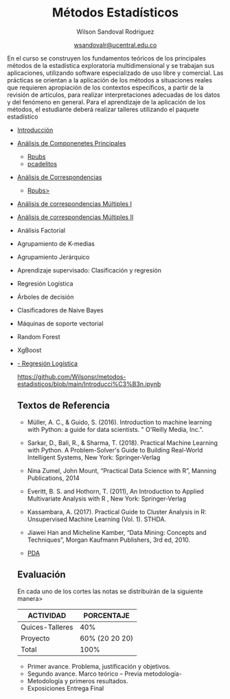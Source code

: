
<div align='center'>
  
 # **Métodos Estadísticos** 
 Wilson Sandoval Rodriguez
 
 wsandovalr@ucentral.edu.co
</div>

En el curso se construyen los fundamentos teóricos de los principales métodos de la estadística exploratoria multidimensional y se trabajan sus aplicaciones, utilizando software especializado de uso libre y comercial. Las prácticas se orientan a la aplicación de los métodos a situaciones reales que requieren apropiación de los contextos específicos, a partir de la revisión de artículos, para realizar interpretaciones adecuadas de los datos y del fenómeno en general. Para el aprendizaje de la aplicación de los métodos, el estudiante deberá realizar talleres utilizando el paquete estadístico

- <a href="https://docs.google.com/presentation/d/1_vM4DL3IyQP5V88yPz1E85MJCFot9afq/edit?usp=sharing&ouid=111401641962812428858&rtpof=true&sd=true"> Introducción </a>
-  <a href= "https://github.com/Wilsonsr/Metodos-Estadisticos/blob/main/CUADERNOS/ACP.Rmd"> Análisis de Componenetes Principales </a>
    + <a href="https://rpubs.com/wilsonsr/1001461"> Rpubs </a>
    + <a href="https://github.com/Wilsonsr/Metodos-Estadisticos/blob/main/CUADERNOS/homicidiosacp.Rmd"> pcadelitos </a>
    
- <a href="https://github.com/Wilsonsr/Metodos-Estadisticos/blob/main/CUADERNOS/ANALISIS%20DE%20CORRESPONDENCIAS%20(1).Rmd"> Análisis de Correspondencias </a>   

  + <a href="https://rpubs.com/wilsonsr/933520"> Rpubs> </a>

- <a href="https://github.com/Wilsonsr/Metodos-Estadisticos/blob/main/CUADERNOS/acmunal.Rmd">  Análisis de correspondencias Múltiples I </a>
- <a href="https://github.com/Wilsonsr/Metodos-Estadisticos/blob/main/CUADERNOS/acmunal.Rmd">  Análisis de correspondencias Múltiples  II </a>

- Análisis Factorial
- Agrupamiento de K-medias 
- Agrupamiento Jerárquico
- Aprendizaje supervisado: Clasificación y regresión
- Regresión Logística
- Árboles de decisión
- Clasificadores de Naive Bayes
- Máquinas de soporte vectorial
- Random Forest
- XgBoost



<ul>
  <li><a href="https://github.com/Wilsonsr/metodos-estadisticos/blob/main/Introducci%C3%B3n.ipynb">- Regresión Logística</a></li>
  

https://github.com/Wilsonsr/metodos-estadisticos/blob/main/Introducci%C3%B3n.ipynb


## Textos de Referencia
- Müller, A. C., & Guido, S. (2016). Introduction to machine learning with Python: a guide for data scientists. " O'Reilly Media, Inc.".
- Sarkar, D., Bali, R., & Sharma, T. (2018). Practical Machine Learning with Python. A Problem-Solver's Guide to Building Real-World Intelligent Systems, New York: Springer-Verlag

- Nina Zumel, John Mount, “Practical Data Science with R”, Manning Publications, 2014

- Everitt, B. S. and Hothorn, T. (2011), An Introduction to Applied Multivariate Analysis with R , New York: Springer-Verlag
- Kassambara, A. (2017). Practical Guide to Cluster Analysis in R: Unsupervised Machine Learning (Vol. 1). STHDA.
- Jiawei Han and Micheline Kamber, “Data Mining: Concepts and Techniques”, Morgan Kaufmann Publishers, 3rd ed, 2010.


- <a href="https://docs.google.com/document/d/1YKko-qNjCaMQV5FCfTAANjCda-Mp_A3D/edit?usp=sharing&ouid=111401641962812428858&rtpof=true&sd=true" > PDA </a>

## Evaluación
En cada uno de los cortes las notas se distribuirán de la siguiente manera>

|ACTIVIDAD|PORCENTAJE|
|---|---|
|Quices-Talleres| 40%|
|Proyecto|60% (20 20 20)|
|Total|100%|


+ Primer avance. Problema, justificación y objetivos.
+ Segundo avance. Marco teórico – Previa metodología-
+ Metodología y primeros resultados.
+ Exposiciones Entrega Final


